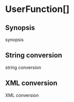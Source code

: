 # UserFunction[]

## Synopsis

synopsis

## String conversion

string conversion

## XML conversion

XML conversion

